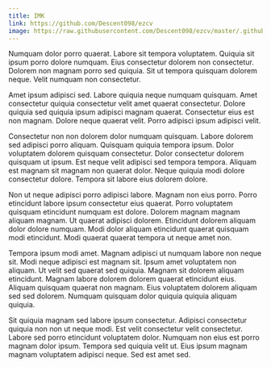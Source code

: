 ```yaml
---
title: IMK
link: https://github.com/Descent098/ezcv
image: https://raw.githubusercontent.com/Descent098/ezcv/master/.github/logo.png
---
```


Numquam dolor porro quaerat. Labore sit tempora voluptatem. Quiquia sit ipsum porro dolore numquam. Eius consectetur dolorem non consectetur. Dolorem non magnam porro sed quiquia. Sit ut tempora quisquam dolorem neque. Velit numquam non consectetur.

Amet ipsum adipisci sed. Labore quiquia neque numquam quisquam. Amet consectetur quiquia consectetur velit amet quaerat consectetur. Dolore quiquia sed quiquia ipsum adipisci magnam quaerat. Consectetur eius est non magnam. Dolore neque quaerat velit. Porro adipisci ipsum adipisci velit.

Consectetur non non dolorem dolor numquam quisquam. Labore dolorem sed adipisci porro aliquam. Quisquam quiquia tempora ipsum. Dolor voluptatem dolorem quisquam consectetur. Dolor consectetur dolorem quisquam ut ipsum. Est neque velit adipisci sed tempora tempora. Aliquam est magnam sit magnam non quaerat dolor. Neque quiquia modi dolore consectetur dolore. Tempora sit labore eius dolorem dolore.

Non ut neque adipisci porro adipisci labore. Magnam non eius porro. Porro etincidunt labore ipsum consectetur eius quaerat. Porro voluptatem quisquam etincidunt numquam est dolore. Dolorem magnam magnam aliquam magnam. Ut quaerat adipisci dolorem. Etincidunt dolorem aliquam dolor dolore numquam. Modi dolor aliquam etincidunt quaerat quisquam modi etincidunt. Modi quaerat quaerat tempora ut neque amet non.

Tempora ipsum modi amet. Magnam adipisci ut numquam labore non neque sit. Modi neque adipisci est magnam sit. Ipsum amet voluptatem non aliquam. Ut velit sed quaerat sed quiquia. Magnam sit dolorem aliquam etincidunt. Magnam labore dolorem dolorem quaerat etincidunt eius. Aliquam quisquam quaerat non magnam. Eius voluptatem dolorem aliquam sed sed dolorem. Numquam quisquam dolor quiquia quiquia aliquam quiquia.

Sit quiquia magnam sed labore ipsum consectetur. Adipisci consectetur quiquia non non ut neque modi. Est velit consectetur velit consectetur. Labore sed porro etincidunt voluptatem dolor. Numquam non eius est porro magnam dolor ipsum. Tempora sed quiquia velit ut. Eius ipsum magnam magnam voluptatem adipisci neque. Sed est amet sed.
    